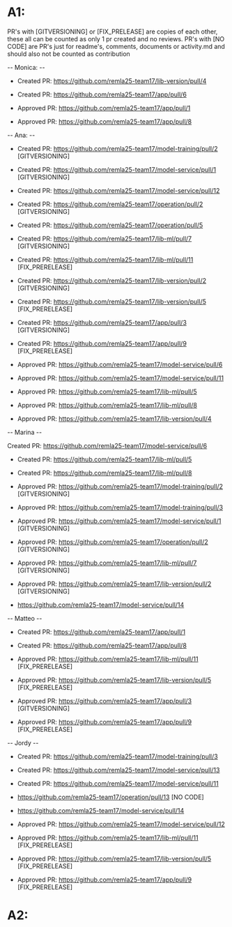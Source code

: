 # A1:
PR's with [GITVERSIONING] or [FIX_PRELEASE] are copies of each other, these all can be counted as only 1 pr created and no reviews. 
PR's with [NO CODE] are PR's just for readme's, comments, documents or activity.md and should also not be counted as contribution

-- Monica: --
- Created PR: https://github.com/remla25-team17/lib-version/pull/4
- Created PR: https://github.com/remla25-team17/app/pull/6
  
- Approved PR: https://github.com/remla25-team17/app/pull/1
- Approved PR: https://github.com/remla25-team17/app/pull/8

-- Ana: --
- Created PR: https://github.com/remla25-team17/model-training/pull/2 [GITVERSIONING]
- Created PR: https://github.com/remla25-team17/model-service/pull/1 [GITVERSIONING]
- Created PR: https://github.com/remla25-team17/model-service/pull/12
- Created PR: https://github.com/remla25-team17/operation/pull/2 [GITVERSIONING]
- Created PR: https://github.com/remla25-team17/operation/pull/5
- Created PR: https://github.com/remla25-team17/lib-ml/pull/7 [GITVERSIONING]
- Created PR: https://github.com/remla25-team17/lib-ml/pull/11 [FIX_PRERELEASE]
- Created PR: https://github.com/remla25-team17/lib-version/pull/2 [GITVERSIONING]
- Created PR: https://github.com/remla25-team17/lib-version/pull/5 [FIX_PRERELEASE]
- Created PR: https://github.com/remla25-team17/app/pull/3 [GITVERSIONING]
- Created PR: https://github.com/remla25-team17/app/pull/9 [FIX_PRERELEASE]

- Approved PR: https://github.com/remla25-team17/model-service/pull/6
- Approved PR: https://github.com/remla25-team17/model-service/pull/11 
- Approved PR: https://github.com/remla25-team17/lib-ml/pull/5
- Approved PR: https://github.com/remla25-team17/lib-ml/pull/8
- Approved PR: https://github.com/remla25-team17/lib-version/pull/4

-- Marina --

Created PR: https://github.com/remla25-team17/model-service/pull/6
- Created PR: https://github.com/remla25-team17/lib-ml/pull/5
- Created PR: https://github.com/remla25-team17/lib-ml/pull/8
  
- Approved PR: https://github.com/remla25-team17/model-training/pull/2 [GITVERSIONING]
- Approved PR: https://github.com/remla25-team17/model-training/pull/3
- Approved PR: https://github.com/remla25-team17/model-service/pull/1 [GITVERSIONING]
- Approved PR: https://github.com/remla25-team17/operation/pull/2 [GITVERSIONING]
- Approved PR: https://github.com/remla25-team17/lib-ml/pull/7 [GITVERSIONING]
- Approved PR: https://github.com/remla25-team17/lib-version/pull/2 [GITVERSIONING]
- https://github.com/remla25-team17/model-service/pull/14


-- Matteo --

- Created PR: https://github.com/remla25-team17/app/pull/1
- Created PR: https://github.com/remla25-team17/app/pull/8
  
- Approved PR: https://github.com/remla25-team17/lib-ml/pull/11 [FIX_PRERELEASE]
- Approved PR: https://github.com/remla25-team17/lib-version/pull/5 [FIX_PRERELEASE]
- Approved PR: https://github.com/remla25-team17/app/pull/3 [GITVERSIONING]
- Approved PR: https://github.com/remla25-team17/app/pull/9 [FIX_PRERELEASE]

-- Jordy --

- Created PR: https://github.com/remla25-team17/model-training/pull/3
- Created PR: https://github.com/remla25-team17/model-service/pull/13
- Created PR: https://github.com/remla25-team17/model-service/pull/11
- https://github.com/remla25-team17/operation/pull/13 [NO CODE]
- https://github.com/remla25-team17/model-service/pull/14
  
- Approved PR: https://github.com/remla25-team17/model-service/pull/12
- Approved PR: https://github.com/remla25-team17/lib-ml/pull/11 [FIX_PRERELEASE]
- Approved PR: https://github.com/remla25-team17/lib-version/pull/5 [FIX_PRERELEASE]
- Approved PR: https://github.com/remla25-team17/app/pull/9 [FIX_PRERELEASE]



# A2:
